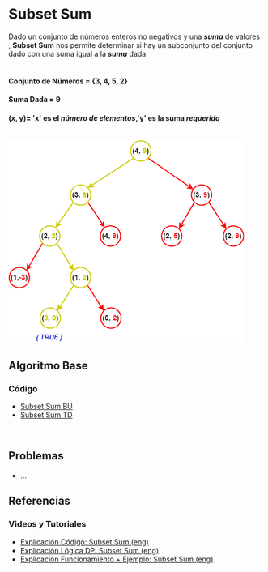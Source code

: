 # Subset Sum

Dado un conjunto de números enteros no negativos y una _**suma**_ de valores , **Subset Sum** nos permite determinar si hay un subconjunto del conjunto dado con una suma igual a la _**suma**_ dada.<br/><br/>

 #### Conjunto de Números = {3, 4, 5, 2}
 #### Suma Dada = 9
 #### (x, y)= 'x' es el _**número de elementos**_,'y' es la suma _**requerida**_<br/><br/>

![Subset Sum Graffic](https://github.com/AleS900/prueba/blob/master/assets/subsetsum.png)



## Algoritmo Base
### Código
-  [Subset Sum BU](https://github.com/PaulLandaeta/algoritmica2/blob/master/contenido/Programacion%20Dinamica/Subset%20Sum/subsetSumBU.cpp)
-  [Subset Sum TD](https://github.com/PaulLandaeta/algoritmica2/blob/master/contenido/Programacion%20Dinamica/Subset%20Sum/subsetSumTD.cpp)
<br/>

## Problemas
- ...

## Referencias
### Videos y Tutoriales
-  [Explicación Código: Subset Sum (eng)](https://www.youtube.com/watch?v=nqlNzOcnCfs)
-  [Explicación Lógica DP: Subset Sum (eng)](https://www.youtube.com/watch?v=dJmyfFC3-3A)
-  [Explicación Funcionamiento + Ejemplo: Subset Sum (eng)](https://www.youtube.com/watch?v=BT_ACNC47Os)


